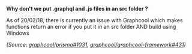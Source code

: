 **Why don't we put .graphql and .js files in an src folder ?**

As of 20/02/18, there is currently an issue with Graphcool which makes functions return an error if you put it in an src folder AND build using Windows

_(Source: [graphcool/prisma#1031](https://github.com/graphcool/prisma/issues/1031), [graphcool/graphcool-framework#431](https://github.com/graphcool/graphcool-framework/issues/431))_
